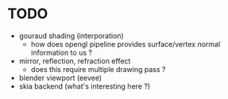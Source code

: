 <!--
{
  "title": "Using OpenGL",
  "date": "2017-07-06T10:06:09+09:00",
  "category": "",
  "tags": ["graphics"],
  "draft": true
}
-->

# TODO

- gouraud shading (interporation)
  - how does opengl pipeline provides surface/vertex normal information to us ?
- mirror, reflection, refraction effect
  - does this require multiple drawing pass ?
- blender viewport (eevee)
- skia backend (what's interesting here ?)
